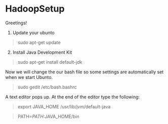 # HadoopSetup
Greetings!
1. Update your ubunto

> sudo apt-get update

2. Install Java Development Kit 

> sudo apt-get install default-jdk

Now we will change the our bash file so some settings are automatically set when we start Ubunto.
> sudo gedit /etc/bash.bashrc

A text editor pops up.  At the end of the editor type the following:
> export JAVA_HOME /usr/lib/jvm/default-java

> PATH=$PATH:$JAVA_HOME/bin
